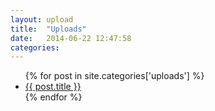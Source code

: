 ```yaml
---
layout: upload
title:  "Uploads"
date:   2014-06-22 12:47:58
categories: 
---
```

<ul>
 {% for post in site.categories['uploads'] %}
	<li><a href="{{ site.baseurl }}{{ post.url }}">{{ post.title }}</a></li>
    {% endfor %}
    </ul>

